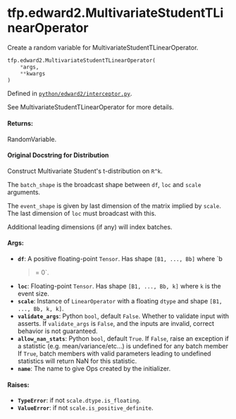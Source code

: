 <div itemscope itemtype="http://developers.google.com/ReferenceObject">
<meta itemprop="name" content="tfp.edward2.MultivariateStudentTLinearOperator" />
<meta itemprop="path" content="Stable" />
</div>

# tfp.edward2.MultivariateStudentTLinearOperator

Create a random variable for MultivariateStudentTLinearOperator.

``` python
tfp.edward2.MultivariateStudentTLinearOperator(
    *args,
    **kwargs
)
```



Defined in [`python/edward2/interceptor.py`](https://github.com/tensorflow/probability/tree/master/tensorflow_probability/python/edward2/interceptor.py).

<!-- Placeholder for "Used in" -->

See MultivariateStudentTLinearOperator for more details.

#### Returns:
RandomVariable.


#### Original Docstring for Distribution

Construct Multivariate Student's t-distribution on `R^k`.

The `batch_shape` is the broadcast shape between `df`, `loc` and `scale`
arguments.

The `event_shape` is given by last dimension of the matrix implied by
`scale`. The last dimension of `loc` must broadcast with this.

Additional leading dimensions (if any) will index batches.

#### Args:

* <b>`df`</b>: A positive floating-point `Tensor`. Has shape `[B1, ..., Bb]` where `b
  >= 0`.
* <b>`loc`</b>: Floating-point `Tensor`. Has shape `[B1, ..., Bb, k]` where `k` is
  the event size.
* <b>`scale`</b>: Instance of `LinearOperator` with a floating `dtype` and shape
  `[B1, ..., Bb, k, k]`.
* <b>`validate_args`</b>: Python `bool`, default `False`. Whether to validate input
  with asserts. If `validate_args` is `False`, and the inputs are invalid,
  correct behavior is not guaranteed.
* <b>`allow_nan_stats`</b>: Python `bool`, default `True`. If `False`, raise an
  exception if a statistic (e.g. mean/variance/etc...) is undefined for
  any batch member If `True`, batch members with valid parameters leading
  to undefined statistics will return NaN for this statistic.
* <b>`name`</b>: The name to give Ops created by the initializer.


#### Raises:

* <b>`TypeError`</b>: if not `scale.dtype.is_floating`.
* <b>`ValueError`</b>: if not `scale.is_positive_definite`.